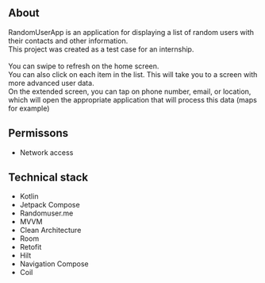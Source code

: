 ## About 

RandomUserApp is an application for displaying a list of random users with their contacts and other information.<br>
This project was created as a test case for an internship.<br><br>
You can swipe to refresh on the home screen.<br>
You can also click on each item in the list. This will take you to a screen with more advanced user data.<br> 
On the extended screen, you can tap on phone number, email, or location, which will open the appropriate application that will process this data (maps for example)

 


## Permissons 
- Network access

## Technical stack
- Kotlin
- Jetpack Compose
- Randomuser.me
- MVVM
- Clean Architecture
- Room
- Retofit
- Hilt
- Navigation Compose
- Coil
